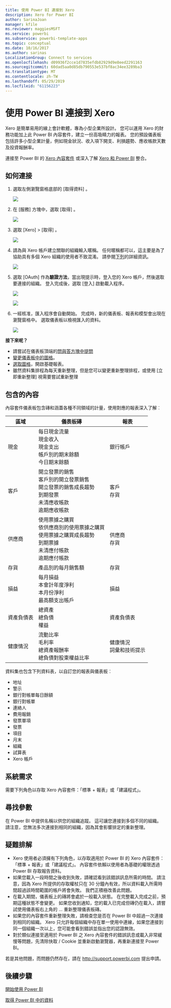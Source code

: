```yaml
---
title: 使用 Power BI 連接到 Xero
description: Xero for Power BI
author: SarinaJoan
manager: kfile
ms.reviewer: maggiesMSFT
ms.service: powerbi
ms.subservice: powerbi-template-apps
ms.topic: conceptual
ms.date: 10/16/2017
ms.author: sarinas
LocalizationGroup: Connect to services
ms.openlocfilehash: d09936f2cce1d7835efdb82929d9e8eed2291163
ms.sourcegitcommit: 60dad5aa0d85db790553e537bf8ac34ee3289ba3
ms.translationtype: MT
ms.contentlocale: zh-TW
ms.lasthandoff: 05/29/2019
ms.locfileid: "61156223"
---
```

# <a name="connect-to-xero-with-power-bi"></a>使用 Power BI 連接到 Xero
Xero 是簡單易用的線上會計軟體，專為小型企業所設計。 您可以運用 Xero 的財務功能加上此 Power BI 內容套件，建立一份高吸睛力的報表。 您的預設儀表板包括許多小型企業計量，例如現金狀況、收入項下開支、利損趨勢、應收帳款天數及投資報酬率。

連接至 Power BI 的 [Xero 內容套件](https://app.powerbi.com/getdata/services/xero) 或深入了解 [Xero 和 Power BI](https://help.xero.com/Power-BI) 整合。

## <a name="how-to-connect"></a>如何連接
1. 選取左側瀏覽窗格底部的 [取得資料]  。
   
   ![](media/service-connect-to-xero/getdata.png)
2. 在 [服務]  方塊中，選取 [取得]  。
   
   ![](media/service-connect-to-xero/services.png)
3. 選取 [Xero]  \> [取得]  。
   
   ![](media/service-connect-to-xero/connect.png)
4. 請為與 Xero 帳戶建立關聯的組織輸入暱稱。 任何暱稱都可以，這主要是為了協助具有多個 Xero 組織的使用者不致混淆。 請參閱[下列](#FindingParams)的詳細資訊。
   
   ![](media/service-connect-to-xero/params.png)
5. 選取 [OAuth]  作為**驗證方法**，當出現提示時，登入您的 Xero 帳戶，然後選取要連接的組織。 登入完成後，選取 [登入]  啟動載入程序。
   
    ![](media/service-connect-to-xero/creds.png)
   
    ![](media/service-connect-to-xero/creds2.png)
6. 一經核准，匯入程序會自動開始。 完成時，新的儀表板、報表和模型會出現在瀏覽窗格中。 選取儀表板以檢視匯入的資料。
   
     ![](media/service-connect-to-xero/dashboard.png)

**接下來呢？**

* 請嘗試在儀表板頂端的[問與答方塊中提問](consumer/end-user-q-and-a.md)
* [變更儀表板中的圖格](service-dashboard-edit-tile.md)。
* [選取圖格](consumer/end-user-tiles.md)，開啟基礎報表。
* 雖然資料集排程為每天重新整理，但是您可以變更重新整理排程，或使用 [立即重新整理]  視需要嘗試重新整理

## <a name="whats-included"></a>包含的內容
內容套件儀表板包含磚和涵蓋各種不同領域的計量，使用對應的報表深入了解︰  

| 區域 | 儀表板磚 | 報表 |
| --- | --- | --- |
| 現金 |每日現金流量 <br>現金收入 <br>現金支出 <br>帳戶別的期末餘額 <br>今日期末餘額 |銀行帳戶 |
| 客戶 |開立發票的銷售 <br>客戶別的開立發票銷售 <br>開立發票的銷售成長趨勢 <br>到期發票 <br>未清應收帳款 <br>逾期應收帳款 |客戶 <br>存貨 |
| 供應商 |使用票據之購買 <br>依供應商別的使用票據之購買 <br>使用票據之購買成長趨勢 <br> 到期票據 <br>未清應付帳款 <br>逾期應付帳款 |供應商 <br>存貨 |
| 存貨 |產品別的每月銷售額 |存貨 |
| 損益 |每月損益 <br>本會計年度淨利 <br>本月份淨利 <br>最高額支出帳戶 |損益 |
| 資產負債表 |總資產 <br>總負債 <br>權益 |資產負債表 |
| 健康情況 |流動比率 <br>毛利率 <br> 總資產報酬率 <br>總負債對股東權益比率 |健康情況 <br>詞彙和技術提示 |

資料集也包含下列資料表，以自訂您的報表與儀表板︰  

* 地址  
* 警示  
* 銀行對帳單每日餘額  
* 銀行對帳單  
* 連絡人  
* 費用報銷  
* 發票單項  
* 發票  
* 項目  
* 月末  
* 組織  
* 試算表  
* Xero 帳戶

## <a name="system-requirements"></a>系統需求
需要下列角色以存取 Xero 內容套件：「標準 + 報表」或「建議程式」。

<a name="FindingParams"></a>

## <a name="finding-parameters"></a>尋找參數
在 Power BI 中提供名稱以供您的組織追蹤。 這可讓您連接到多個不同的組織。 請注意，您無法多次連接到相同的組織，因為其會影響排定的重新整理。   

## <a name="troubleshooting"></a>疑難排解
* Xero 使用者必須擁有下列角色，以存取適用於 Power BI 的 Xero 內容套件：「標準 + 報表」或「建議程式」。 內容套件依賴以使用者為基礎的權限透過 Power BI 存取報告資料。  
* 如果您載入一段時間之後收到失敗，請確認看到該錯誤訊息所需的時間。 請注意，因為 Xero 所提供的存取權杖只在 30 分鐘內有效，所以資料載入所需時間超過該時間範圍的帳戶將會失敗。 我們正積極改善此問題。
* 在載入期間，儀表板上的磚將會處於一般載入狀態。 在完整載入完成之前，預期這種狀態不會變更。 如果您收到通知，您的載入已完成但磚仍在載入，請嘗試使用儀表板右上角的 ... 重新整理儀表板磚。
* 如果您的內容套件重新整理失敗，請檢查您是否在 Power BI 中超過一次連接到相同的組織。 Xero 只允許每個組織中存在單一使用中連線，如果您連接到同一個組織一次以上，您可能會看到錯誤並指出您的認證無效。  
* 對於類似連接至適用於 Power BI 之 Xero 內容套件的錯誤訊息或載入非常緩慢等問題，先清除快取 / Cookie 並重新啟動瀏覽器，再重新連接至 Power BI。  

若是其他問題，而問題仍然存在，請在 http://support.powerbi.com 提出申請。

## <a name="next-steps"></a>後續步驟
[開始使用 Power BI](service-get-started.md)

[取得 Power BI 中的資料](service-get-data.md)


